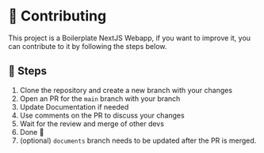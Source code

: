 # 🤝 Contributing

This project is a Boilerplate NextJS Webapp, if you want to improve it, you can contribute to it by following the steps below.

## 📝 Steps

1. Clone the repository and create a new branch with your changes
2. Open an PR for the `main` branch with your branch
3. Update Documentation if needed
4. Use comments on the PR to discuss your changes
5. Wait for the review and merge of other devs
6. Done 🎉
7. (optional) `documents` branch needs to be updated after the PR is merged.
